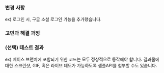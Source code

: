 ### 변경 사항
ex) 로그인 시, 구글 소셜 로그인 기능을 추가했습니다.

### 고민과 해결 과정

### (선택) 테스트 결과
ex) 베이스 브랜치에 포함되기 위한 코드는 모두 정상적으로 동작해야 합니다. 결과물에 대한 스크린샷, GIF, 혹은 라이브 데모가 가능하도록 샘플API를 첨부할 수도 있습니다.